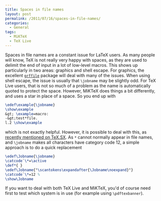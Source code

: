 ```yaml
---
title: Spaces in file names
layout: post
permalink: /2011/07/16/spaces-in-file-names/
categories:
  - General
tags:
  - MiKTeX
  - TeX Live
---
```

Spaces in file names are a constant issue for LaTeX users. As many people will know, TeX is not really very happy with spaces, as they are used to delimit the end of input in a lot of low-level macros. This shows up particularly in two areas: graphics and shell escape. For graphics, the excellent [`grffile`](https://ctan.org/pkg/grffile) package will deal with many of the issues. When using shell escape, the issue is usually that `\jobname` may be slightly odd. For TeX Live users, that is not so much of a problem as the name is automatically quoted to protect the space. However, MiKTeX does things a bit differently, and uses a star in place of a space. So you end up with

```latex
\edef\example{\jobname}
\show\example
&gt; \example=macro:
-&gt;test*file.
l.2 \show\example
```

which is not exactly helpful. However, it is possible to deal with this, as [recently mentioned on TeX.SX](https://tex.stackexchange.com/q/14949/73). As `*` cannot normally appear in file names, and `\jobname` makes all characters have category code 12, a simple approach is to do a quick replacement

```latex
\edef\Jobname{\jobname}
\catcode`\*=\active
\def*{ }
\edef\Jobname{"\scantokens\expandafter{\Jobname\noexpand}"}
\catcode`\*=12 %
\show\Jobname
```

If you want to deal with both TeX Live and MiKTeX, you'd of course need first to test which system is in use (for example using `\pdftexbanner`).
